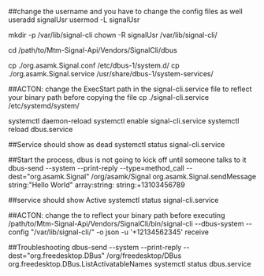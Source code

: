 
##change the username and you have to change the config files as well
useradd signalUsr
usermod -L signalUsr

mkdir -p /var/lib/signal-cli
chown -R signalUsr /var/lib/signal-cli/

cd /path/to/Mtm-Signal-Api/Vendors/SignalCli/dbus

cp ./org.asamk.Signal.conf /etc/dbus-1/system.d/
cp ./org.asamk.Signal.service /usr/share/dbus-1/system-services/

##ACTON: change the ExecStart path in the signal-cli.service file to reflect your binary path before copying the file
cp ./signal-cli.service /etc/systemd/system/

systemctl daemon-reload
systemctl enable signal-cli.service
systemctl reload dbus.service

##Service should show as dead
systemctl status signal-cli.service

##Start the process, dbus is not going to kick off until someone talks to it
dbus-send --system --print-reply --type=method_call --dest="org.asamk.Signal" /org/asamk/Signal org.asamk.Signal.sendMessage string:"Hello World" array:string: string:+13103456789

##service should show Active
systemctl status signal-cli.service

##ACTON: change the to reflect your binary path before executing
/path/to/Mtm-Signal-Api/Vendors/SignalCli/bin/signal-cli --dbus-system --config "/var/lib/signal-cli/" -o json -u '+12134562345' receive


##Troubleshooting
dbus-send --system --print-reply --dest="org.freedesktop.DBus" /org/freedesktop/DBus org.freedesktop.DBus.ListActivatableNames
systemctl status dbus.service
